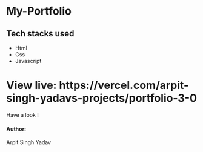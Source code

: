 # My-Portfolio
<h2>Tech stacks used</h2>
<ul>
  
  <li>Html</li>
  <li>Css</li>
  <li>Javascript</li>
 
</ul>

<h1>
  View live: https://vercel.com/arpit-singh-yadavs-projects/portfolio-3-0

</h1>


<p>Have a look !</p>

<h4>Author:</h4>
<p>Arpit Singh Yadav</p>
